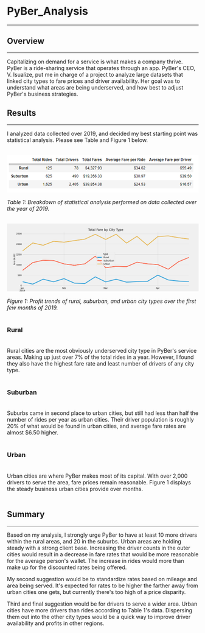 # PyBer_Analysis
---
## Overview
---
Capitalizing on demand for a service is what makes a company thrive. PyBer is a ride-sharing service that operates through an app. PyBer's CEO, V. Isualize, put me in charge of a project to analyze large datasets that linked city types to fare prices and driver availability. Her goal was to understand what areas are being underserved, and how best to adjust PyBer's business strategies.  <br>
## Results
---
I analyzed data collected over 2019, and decided my best starting point was statistical analysis. Please see Table and Figure 1 below. <br><br>

![Totals and Averages](analysis/Totals_and_Averages_Table.PNG) <br>

*Table 1: Breakdown of statistical analysis performed on data collected over the year of 2019.* <br><br>

![Multiple Line](analysis/PyBer_fare_summary.png) <br>

*Figure 1: Profit trends of rural, suburban, and urban city types over the first few months of 2019.* <br><br>

### Rural <br><br>

Rural cities are the most obviously underserved city type in PyBer's service areas. Making up just over 7% of the total rides in a year. However, I found they also have the highest fare rate and least number of drivers of any city type. <br><br>

### Suburban <br><br>

Suburbs came in second place to urban cities, but still had less than half the number of rides per year as urban cities. Their driver population is roughly 20% of what would be found in urban cities, and average fare rates are almost $6.50 higher. <br><br>

### Urban <br><br>

Urban cities are where PyBer makes most of its capital. With over 2,000 drivers to serve the area, fare prices remain reasonable. Figure 1 displays the steady business urban cities provide over months. <br><br>

## Summary
---

<p>Based on my analysis, I strongly urge PyBer to have at least 10 more drivers within the rural areas, and 20 in the suburbs. Urban areas are holding steady with a strong client base. Increasing the driver counts in the outer cities would result in a decrease in fare rates that would be more reasonable for the average person's wallet. The increase in rides would more than make up for the discounted rates being offered. </p>
<p> My second suggestion would be to standardize rates based on mileage and area being served. It's expected for rates to be higher the farther away from urban cities one gets, but currently there's too high of a price disparity. </p>
<p> Third and final suggestion would be for drivers to serve a wider area. Urban cities have more drivers than rides according to Table 1's data. Dispersing them out into the other city types would be a quick way to improve driver availability and profits in other regions. 
